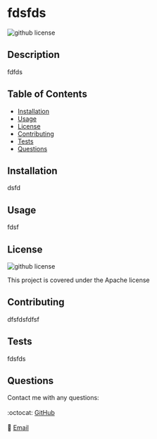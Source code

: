# fdsfds
  ![github license](http://img.shields.io/badge/license-Apache-blue.svg)
  

  ## Description
  fdfds
  
  ## Table of Contents
  * [Installation](#installation)
  * [Usage](#usage)
  * [License](#license)
  * [Contributing](#contributing)
  * [Tests](#tests)
  * [Questions](#questions)
  
  ## Installation
  dsfd
  
  ## Usage
  fdsf
  
  ## License
  ![github license](http://img.shields.io/badge/license-Apache-blue.svg)

  This project is covered under the Apache license
  
  ## Contributing
  dfsfdsfdfsf
  
  ## Tests
  fdsfds
  
  ## Questions
  Contact me with any questions:<br/>
  <br/>
  :octocat: [GitHub](https://github.com/dsfdf)<br/>
  <br/>
  :email: [Email](mailto:sdfsdfds)<br/>
  